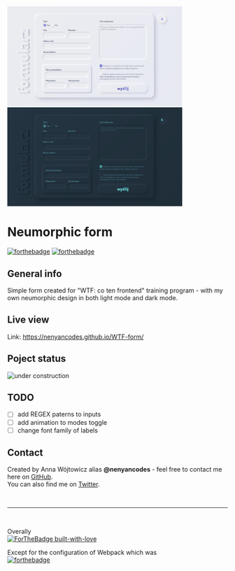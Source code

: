 <img src="img/light-mode.jpg" alt="neumophic light mode" width="400"> <img src="img/dark-mode.jpg" alt="neumophic dark mode" width="400">


# Neumorphic form
[![forthebadge](https://forthebadge.com/images/badges/uses-html.svg)](https://forthebadge.com) [![forthebadge](https://forthebadge.com/images/badges/uses-css.svg)](https://forthebadge.com)

## General info
Simple form created for "WTF: co ten frontend" training program - with my own neumorphic design in both light mode and dark mode.

## Live view
Link: https://nenyancodes.github.io/WTF-form/

## Poject status
<img src="img/under-construction.svg.jpg" alt="under construction" width="200">

## TODO
* [ ] add REGEX paterns to inputs
* [ ] add animation to modes toggle
* [ ] change font family of labels

## Contact
Created by Anna Wójtowicz alias __@nenyancodes__ - feel free to contact me here on [GitHub](https://github.com/nenyancodes). 
<br> You can also find me on [Twitter](https://twitter.com/nenyancodes).

<br>

---

<br>

Overally <br>
[![ForTheBadge built-with-love](http://ForTheBadge.com/images/badges/built-with-love.svg)](https://GitHub.com/Naereen/)

Except for the configuration of Webpack which was <br>
[![forthebadge](https://forthebadge.com/images/badges/built-with-resentment.svg)](https://forthebadge.com)
